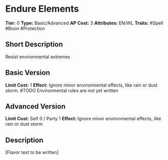 # Endure Elements

**Tier:** 0
**Type:** Basic/Advanced
**AP Cost:** 3
**Attributes:** EN/WL
**Traits:** #Spell #Boon #Protection

## Short Description
Resist environmental extremes

## Basic Version
**Limit Cost:** 1
**Effect:** Ignore minor environmental effects, like rain or dust storm. #TODO Environmental rules are not yet written

## Advanced Version
**Limit Cost:** Self 0 / Party 1
**Effect:** Ignore minor environmental effects, like rain or dust storm

## Description
[Flavor text to be written]